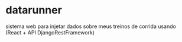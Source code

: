 # datarunner
sistema web para injetar dados sobre meus treinos de corrida usando (React + API DjangoRestFramework)


